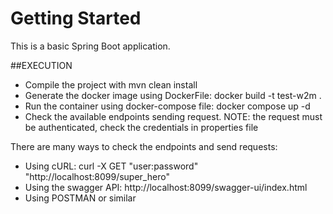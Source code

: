 # Getting Started

This is a basic Spring Boot application.

##EXECUTION

- Compile the project with mvn clean install
- Generate the docker image using DockerFile: docker build -t test-w2m .
- Run the container using docker-compose file: docker compose up -d
- Check the available endpoints sending request. NOTE: the request must be authenticated, check the credentials in properties file

There are many ways to check the endpoints and send requests:
- Using cURL: curl -X GET "user:password" "http://localhost:8099/super_hero"
- Using the swagger API: http://localhost:8099/swagger-ui/index.html
- Using POSTMAN or similar

